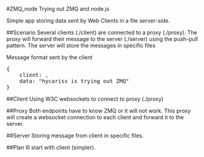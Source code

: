 #ZMQ_node
Trying out ZMQ and node.js

Simple app storing data sent by Web Clients in a file server-side.

##Scenario
Several clients (./client) are connected to a proxy (./proxy). The proxy will forward their message to the server (./server) using the push-pull pattern.
The server will store the messages in specific files

Message format sent by the client
<pre>
{
    client: <number>,
    data: "hycariss is trying out ZMQ"
}
</pre>
##Client
Using W3C websockets to connect to proxy (./proxy)

##Proxy
Both endpoints have to know ZMQ or it will not work. This proxy will create a websocket connection to each client and forward it to the server.

##Server
Storing message from client in specific files.

##Plan
Ill start with client (simpler).